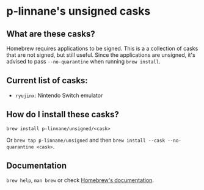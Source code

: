 # p-linnane's unsigned casks

## What are these casks?

Homebrew requires applications to be signed. This is a a collection of casks that are not signed, but still useful. Since the applications are unsigned, it's advised to pass `--no-quarantine` when running `brew install`.

## Current list of casks:

* `ryujinx`: Nintendo Switch emulator

## How do I install these casks?

`brew install p-linnane/unsigned/<cask>`

Or `brew tap p-linnane/unsigned` and then `brew install --cask --no-quarantine <cask>`.

## Documentation

`brew help`, `man brew` or check [Homebrew's documentation](https://docs.brew.sh).
